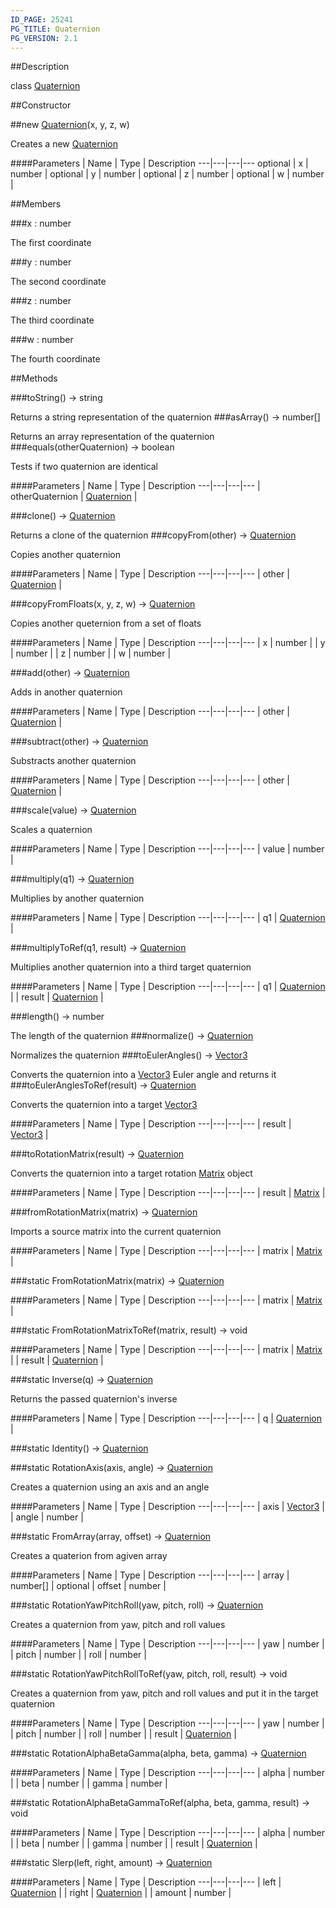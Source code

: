 ```yaml
---
ID_PAGE: 25241
PG_TITLE: Quaternion
PG_VERSION: 2.1
---
```

##Description

class [Quaternion](/classes/2.2-alpha/Quaternion)



##Constructor

##new [Quaternion](/classes/2.2-alpha/Quaternion)(x, y, z, w)

Creates a new [Quaternion](/classes/2.2-alpha/Quaternion)

####Parameters
 | Name | Type | Description
---|---|---|---
optional | x | number | 
optional | y | number | 
optional | z | number | 
optional | w | number | 

##Members

###x : number

The first coordinate

###y : number

The second coordinate

###z : number

The third coordinate

###w : number

The fourth coordinate

##Methods

###toString() &rarr; string

Returns a string representation of the quaternion
###asArray() &rarr; number[]

Returns an array representation of the quaternion
###equals(otherQuaternion) &rarr; boolean

Tests if two quaternion are identical

####Parameters
 | Name | Type | Description
---|---|---|---
 | otherQuaternion | [Quaternion](/classes/2.2-alpha/Quaternion) | 

###clone() &rarr; [Quaternion](/classes/2.2-alpha/Quaternion)

Returns a clone of the quaternion
###copyFrom(other) &rarr; [Quaternion](/classes/2.2-alpha/Quaternion)

Copies another quaternion

####Parameters
 | Name | Type | Description
---|---|---|---
 | other | [Quaternion](/classes/2.2-alpha/Quaternion) | 

###copyFromFloats(x, y, z, w) &rarr; [Quaternion](/classes/2.2-alpha/Quaternion)

Copies another queternion from a set of floats

####Parameters
 | Name | Type | Description
---|---|---|---
 | x | number | 
 | y | number | 
 | z | number | 
 | w | number | 

###add(other) &rarr; [Quaternion](/classes/2.2-alpha/Quaternion)

Adds in another quaternion

####Parameters
 | Name | Type | Description
---|---|---|---
 | other | [Quaternion](/classes/2.2-alpha/Quaternion) | 

###subtract(other) &rarr; [Quaternion](/classes/2.2-alpha/Quaternion)

Substracts another quaternion

####Parameters
 | Name | Type | Description
---|---|---|---
 | other | [Quaternion](/classes/2.2-alpha/Quaternion) | 

###scale(value) &rarr; [Quaternion](/classes/2.2-alpha/Quaternion)

Scales a quaternion

####Parameters
 | Name | Type | Description
---|---|---|---
 | value | number | 

###multiply(q1) &rarr; [Quaternion](/classes/2.2-alpha/Quaternion)

Multiplies by another quaternion

####Parameters
 | Name | Type | Description
---|---|---|---
 | q1 | [Quaternion](/classes/2.2-alpha/Quaternion) | 

###multiplyToRef(q1, result) &rarr; [Quaternion](/classes/2.2-alpha/Quaternion)

Multiplies another quaternion into a third target quaternion

####Parameters
 | Name | Type | Description
---|---|---|---
 | q1 | [Quaternion](/classes/2.2-alpha/Quaternion) | 
 | result | [Quaternion](/classes/2.2-alpha/Quaternion) | 

###length() &rarr; number

The length of the quaternion
###normalize() &rarr; [Quaternion](/classes/2.2-alpha/Quaternion)

Normalizes the quaternion
###toEulerAngles() &rarr; [Vector3](/classes/2.2-alpha/Vector3)

Converts the quaternion into a [Vector3](/classes/2.2-alpha/Vector3) Euler angle and returns it
###toEulerAnglesToRef(result) &rarr; [Quaternion](/classes/2.2-alpha/Quaternion)

Converts the quaternion into a target [Vector3](/classes/2.2-alpha/Vector3)

####Parameters
 | Name | Type | Description
---|---|---|---
 | result | [Vector3](/classes/2.2-alpha/Vector3) | 

###toRotationMatrix(result) &rarr; [Quaternion](/classes/2.2-alpha/Quaternion)

Converts the quaternion into a target rotation [Matrix](/classes/2.2-alpha/Matrix) object

####Parameters
 | Name | Type | Description
---|---|---|---
 | result | [Matrix](/classes/2.2-alpha/Matrix) | 

###fromRotationMatrix(matrix) &rarr; [Quaternion](/classes/2.2-alpha/Quaternion)

Imports a source matrix into the current quaternion

####Parameters
 | Name | Type | Description
---|---|---|---
 | matrix | [Matrix](/classes/2.2-alpha/Matrix) | 

###static FromRotationMatrix(matrix) &rarr; [Quaternion](/classes/2.2-alpha/Quaternion)



####Parameters
 | Name | Type | Description
---|---|---|---
 | matrix | [Matrix](/classes/2.2-alpha/Matrix) | 

###static FromRotationMatrixToRef(matrix, result) &rarr; void



####Parameters
 | Name | Type | Description
---|---|---|---
 | matrix | [Matrix](/classes/2.2-alpha/Matrix) | 
 | result | [Quaternion](/classes/2.2-alpha/Quaternion) | 

###static Inverse(q) &rarr; [Quaternion](/classes/2.2-alpha/Quaternion)

Returns the passed quaternion's inverse

####Parameters
 | Name | Type | Description
---|---|---|---
 | q | [Quaternion](/classes/2.2-alpha/Quaternion) | 

###static Identity() &rarr; [Quaternion](/classes/2.2-alpha/Quaternion)


###static RotationAxis(axis, angle) &rarr; [Quaternion](/classes/2.2-alpha/Quaternion)

Creates a quaternion using an axis and an angle

####Parameters
 | Name | Type | Description
---|---|---|---
 | axis | [Vector3](/classes/2.2-alpha/Vector3) | 
 | angle | number | 

###static FromArray(array, offset) &rarr; [Quaternion](/classes/2.2-alpha/Quaternion)

Creates a quaterion from agiven array

####Parameters
 | Name | Type | Description
---|---|---|---
 | array | number[] | 
optional | offset | number | 

###static RotationYawPitchRoll(yaw, pitch, roll) &rarr; [Quaternion](/classes/2.2-alpha/Quaternion)

Creates a quaternion from yaw, pitch and roll values

####Parameters
 | Name | Type | Description
---|---|---|---
 | yaw | number | 
 | pitch | number | 
 | roll | number | 

###static RotationYawPitchRollToRef(yaw, pitch, roll, result) &rarr; void

Creates a quaternion from yaw, pitch and roll values and put it in the target quaternion

####Parameters
 | Name | Type | Description
---|---|---|---
 | yaw | number | 
 | pitch | number | 
 | roll | number | 
 | result | [Quaternion](/classes/2.2-alpha/Quaternion) | 

###static RotationAlphaBetaGamma(alpha, beta, gamma) &rarr; [Quaternion](/classes/2.2-alpha/Quaternion)



####Parameters
 | Name | Type | Description
---|---|---|---
 | alpha | number | 
 | beta | number | 
 | gamma | number | 

###static RotationAlphaBetaGammaToRef(alpha, beta, gamma, result) &rarr; void



####Parameters
 | Name | Type | Description
---|---|---|---
 | alpha | number | 
 | beta | number | 
 | gamma | number | 
 | result | [Quaternion](/classes/2.2-alpha/Quaternion) | 

###static Slerp(left, right, amount) &rarr; [Quaternion](/classes/2.2-alpha/Quaternion)



####Parameters
 | Name | Type | Description
---|---|---|---
 | left | [Quaternion](/classes/2.2-alpha/Quaternion) | 
 | right | [Quaternion](/classes/2.2-alpha/Quaternion) | 
 | amount | number | 

